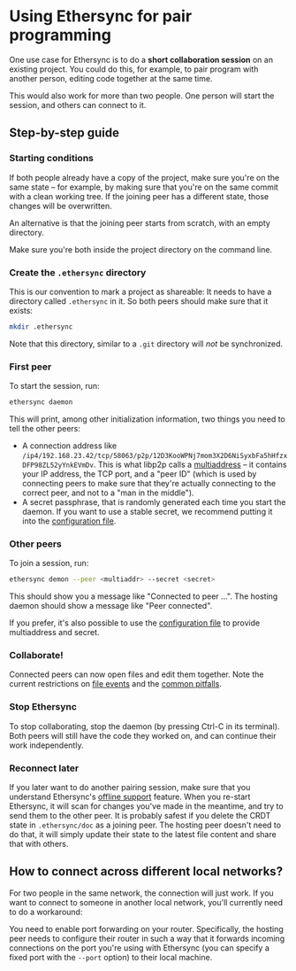 # Using Ethersync for pair programming

One use case for Ethersync is to do a **short collaboration session** on an existing project. You could do this, for example, to pair program with another person, editing code together at the same time.

This would also work for more than two people. One person will start the session, and others can connect to it.

## Step-by-step guide

### Starting conditions

If both people already have a copy of the project, make sure you're on the same state – for example, by making sure that you're on the same commit with a clean working tree. If the joining peer has a different state, those changes will be overwritten.

An alternative is that the joining peer starts from scratch, with an empty directory.

Make sure you're both inside the project directory on the command line.

### Create the `.ethersync` directory

This is our convention to mark a project as shareable: It needs to have a directory called `.ethersync` in it. So both peers should make sure that it exists:

```bash
mkdir .ethersync
```
Note that this directory, similar to a `.git` directory will *not* be synchronized.

### First peer

To start the session, run:

```bash
ethersync daemon
```

This will print, among other initialization information, two things you need to tell the other peers:

- A connection address like `/ip4/192.168.23.42/tcp/58063/p2p/12D3KooWPNj7mom3X2D6NiSyxbFa5hHfzxDFP98ZL52yYnkEVmDv`. This is what libp2p calls a [multiaddress](https://docs.libp2p.io/concepts/fundamentals/addressing/) – it contains your IP address, the TCP port, and a "peer ID" (which is used by connecting peers to make sure that they're actually connecting to the correct peer, and not to a "man in the middle").
- A secret passphrase, that is randomly generated each time you start the daemon. If you want to use a stable secret, we recommend putting it into the [configuration file](configuration.md).

### Other peers

To join a session, run:

```bash
ethersync demon --peer <multiaddr> --secret <secret>
```

This should show you a message like "Connected to peer ...". The hosting daemon should show a message like "Peer connected".

If you prefer, it's also possible to use the [configuration file](configuration.md) to provide multiaddress and secret.

### Collaborate!

Connected peers can now open files and edit them together. Note the current restrictions on [file events](file-events.md) and the [common pitfalls](workarounds.md).

### Stop Ethersync

To stop collaborating, stop the daemon (by pressing Ctrl-C in its terminal). Both peers will still have the code they worked on, and can continue their work independently.

### Reconnect later

If you later want to do another pairing session, make sure that you understand Ethersync's [offline support](offline-support.md) feature. When you re-start Ethersync, it will scan for changes you've made in the meantime, and try to send them to the other peer. It is probably safest if you delete the CRDT state in `.ethersync/doc` as a joining peer. The hosting peer doesn't need to do that, it will simply update their state to the latest file content and share that with others.

## How to connect across different local networks?

For two people in the same network, the connection will just work. If you want to connect to someone in another local network, you'll currently need to do a workaround:

You need to enable port forwarding on your router. Specifically, the hosting peer needs to configure their router in such a way that it forwards incoming connections on the port you're using with Ethersync (you can specify a fixed port with the `--port` option) to their local machine.
